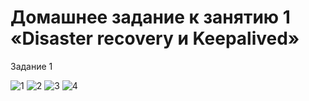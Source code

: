 # Домашнее задание к занятию 1 «Disaster recovery и Keepalived»
Задание 1

![1](https://github.com/ZelinskiyAN/test-zabbix/assets/149052655/3f58fb96-2f77-4b6c-b424-bd39a3971013)
![2](https://github.com/ZelinskiyAN/test-zabbix/assets/149052655/dd87e054-40d7-4301-9656-68b27d6046a4)
![3](https://github.com/ZelinskiyAN/test-zabbix/assets/149052655/b7205798-62ab-4c04-9311-070c40cb56d0)
![4](https://github.com/ZelinskiyAN/test-zabbix/assets/149052655/b5478e0b-24ee-44df-a3e7-c397ede56170)
